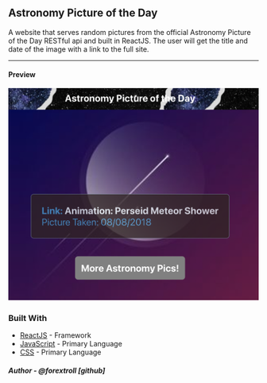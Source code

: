 ## Astronomy Picture of the Day 

A website that serves random pictures from the official Astronomy Picture of the Day RESTful api and built in ReactJS. The user will get the title and date of the image with a link to the full site. 

____
#### Preview
<img src='./src/assets/p7preview.png'>

### Built With
* [ReactJS](https://reactjs.org/) - Framework
* [JavaScript](https://developer.mozilla.org/en-US/docs/Web/JavaScript) - Primary Language
* [CSS](https://developer.mozilla.org/en-US/docs/Web/CSS) - Primary Language




##### Author - @forextroll [github]